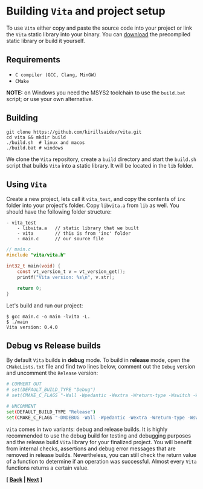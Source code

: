 # Building `Vita` and project setup
To use `Vita` either copy and paste the source code into your project or link the `Vita` static library into your binary. You can [download](https://github.com/kirillsaidov/vita/releases) the precompiled static library or build it yourself.

## Requirements
* `C compiler (GCC, Clang, MinGW)`
* `CMake`

**NOTE:** on Windows you need the MSYS2 toolchain to use the `build.bat` script; or use your own alternative. 

## Building
```
git clone https://github.com/kirillsaidov/vita.git
cd vita && mkdir build
./build.sh  # linux and macos
./build.bat # windows
```
We clone the `Vita` repository, create a `build` directory and start the `build.sh` script that builds `Vita` into a static library. It will be located in the `lib` folder.

## Using `Vita`
Create a new project, lets call it `vita_test`, and copy the contents of `inc` folder into your project's folder. Copy `libvita.a` from `lib` as well. You should have the following folder structure:

```
- vita_test
    - libvita.a   // static library that we built
    - vita        // this is from 'inc' folder
    - main.c      // our source file
```

```c
// main.c
#include "vita/vita.h"

int32_t main(void) {
    const vt_version_t v = vt_version_get();
    printf("Vita version: %s\n", v.str);

    return 0;
}
```

Let's build and run our project:
```
$ gcc main.c -o main -lvita -L.
$ ./main
Vita version: 0.4.0
```

## Debug vs Release builds
By default `Vita` builds in **debug** mode. To build in **release** mode, open the `CMakeLists.txt` file and find two lines below, comment out the `Debug` version and uncomment the `Release` version:
```sh
# COMMENT OUT
# set(DEFAULT_BUILD_TYPE "Debug")
# set(CMAKE_C_FLAGS "-Wall -Wpedantic -Wextra -Wreturn-type -Wswitch -Wunused -Werror -O2")

# UNCOMMENT
set(DEFAULT_BUILD_TYPE "Release")
set(CMAKE_C_FLAGS "-DNDEBUG -Wall -Wpedantic -Wextra -Wreturn-type -Wswitch -Wunused -Werror -O2")
```

`Vita` comes in two variants: debug and release builds. It is highly recommended to use the debug build for testing and debugging purposes and the release build `Vita` library for your finalized project. You will benefit from internal checks, assertions and debug error messages that are removed in release builds. Nevertheless, you can still check the return value of a function to determine if an operation was successful. Almost every `Vita` functions returns a certain value.

**[ [Back](VITA.md) | [Next](page2.md) ]**
